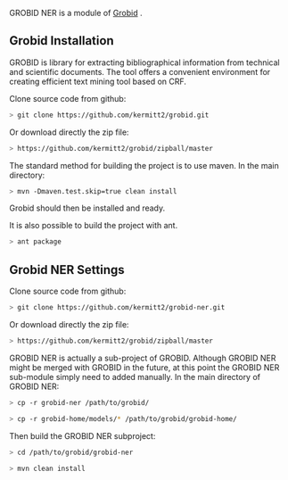 GROBID NER is a module of [Grobid](https://github.com/kermitt2/grobid) . 

## Grobid Installation

GROBID is library for extracting bibliographical information from technical and scientific documents. 
The tool offers a convenient environment for creating efficient text mining tool based on CRF.

Clone source code from github:

```bash
> git clone https://github.com/kermitt2/grobid.git
```

Or download directly the zip file:

```bash
> https://github.com/kermitt2/grobid/zipball/master
```

<!--- ## [Build the project](https://github.com/kermitt2/grobid/wiki/Build-the-project) -->

The standard method for building the project is to use maven. In the main directory:

```bash
> mvn -Dmaven.test.skip=true clean install
```

Grobid should then be installed and ready.

It is also possible to build the project with ant.

```bash
> ant package
```

## Grobid NER Settings

Clone source code from github:

```bash
> git clone https://github.com/kermitt2/grobid-ner.git
```

Or download directly the zip file:

```bash
> https://github.com/kermitt2/grobid/zipball/master
```

GROBID NER is actually a sub-project of GROBID. 
Although GROBID NER might be merged with GROBID in the future, at this point the GROBID NER sub-module simply need to added manually. 
In the main directory of GROBID NER:

```bash
> cp -r grobid-ner /path/to/grobid/

> cp -r grobid-home/models/* /path/to/grobid/grobid-home/
```

Then build the GROBID NER subproject:

```bash
> cd /path/to/grobid/grobid-ner

> mvn clean install
```